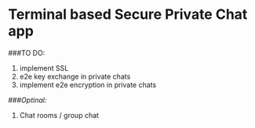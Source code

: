 # Terminal based Secure Private Chat app
###TO DO:
1. implement SSL
2. e2e key exchange in private chats
3. implement e2e encryption in private chats

###*Optinal:*
1. Chat rooms / group chat

